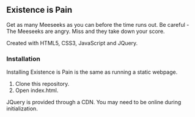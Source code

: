 ## Existence is Pain
Get as many Meeseeks as you can before the time runs out. Be careful - The Meeseeks are angry. Miss and they take down your score.

Created with HTML5, CSS3, JavaScript and JQuery.

### Installation 
Installing Existence is Pain is the same as running a static webpage.

1. Clone this repository.
2. Open index.html.

JQuery is provided through a CDN. You may need to be online during initialization. 
